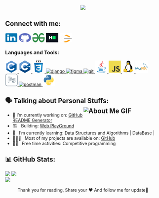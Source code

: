 <p align="center">
<img src="https://readme-typing-svg.herokuapp.com?color=E22FE4&width=380&height=28&lines=Hi👋+I'm+Mirnal+Kishor..;Open-Source+Enthusiast..;Learning+In+Public..;Nice+To+Meet+You+....&center=true"></a></p>



## Connect with me:
<p>
<a href="https://in.linkedin.com/in/mirnalkishor" target="_blank"><img align="center" src="https://github.com/Mirnalkishor/GitHub-Profile-README-Generator/blob/main/icons/linked-in.png" alt="LinkedIn" height="30" width="40" /></a>
<a href="https://github.com/Mirnalkishor" target="_blank"><img align="center" src="https://github.com/Mirnalkishor/GitHub-Profile-README-Generator/blob/main/icons/github.png" alt="GitHub" height="30" width="40" /></a>
<a href="https://www.geeksforgeeks.org/user/anonymous7v1/" target="_blank"><img align="center" src="https://github.com/Mirnalkishor/GitHub-Profile-README-Generator/blob/main/icons/geeks-for-geeks.png" alt="GeeksforGeeks" height="30" width="40" /></a>
<a href="" target="_blank"><img align="center" src="https://github.com/Mirnalkishor/GitHub-Profile-README-Generator/blob/main/icons/hackerrank.png" alt="Hackerrank" height="30" width="40" /></a>
<a href="https://leetcode.com/u/anonymous7v1/" target="_blank"><img align="center" src="https://github.com/Mirnalkishor/GitHub-Profile-README-Generator/blob/main/icons/leet-code.png" height="30" width="40" /></a>
</p>

<h3 align="left">Languages and Tools:</h3>
<p align="left"> <a href="https://www.cprogramming.com/" target="_blank" rel="noreferrer"> <img src="https://raw.githubusercontent.com/devicons/devicon/master/icons/c/c-original.svg" alt="c" width="40" height="40"/> </a> <a href="https://www.w3schools.com/cpp/" target="_blank" rel="noreferrer"> <img src="https://raw.githubusercontent.com/devicons/devicon/master/icons/cplusplus/cplusplus-original.svg" alt="cplusplus" width="40" height="40"/> </a> <a href="https://www.w3schools.com/css/" target="_blank" rel="noreferrer"> <img src="https://raw.githubusercontent.com/devicons/devicon/master/icons/css3/css3-original-wordmark.svg" alt="css3" width="40" height="40"/> </a> <a href="https://www.djangoproject.com/" target="_blank" rel="noreferrer"> <img src="https://cdn.worldvectorlogo.com/logos/django.svg" alt="django" width="40" height="40"/> </a> <a href="https://www.figma.com/" target="_blank" rel="noreferrer"> <img src="https://www.vectorlogo.zone/logos/figma/figma-icon.svg" alt="figma" width="40" height="40"/> </a> <a href="https://git-scm.com/" target="_blank" rel="noreferrer"> <img src="https://www.vectorlogo.zone/logos/git-scm/git-scm-icon.svg" alt="git" width="40" height="40"/> </a> <a href="https://www.java.com" target="_blank" rel="noreferrer"> <img src="https://raw.githubusercontent.com/devicons/devicon/master/icons/java/java-original.svg" alt="java" width="40" height="40"/> </a> <a href="https://developer.mozilla.org/en-US/docs/Web/JavaScript" target="_blank" rel="noreferrer"> <img src="https://raw.githubusercontent.com/devicons/devicon/master/icons/javascript/javascript-original.svg" alt="javascript" width="40" height="40"/> </a> <a href="https://www.linux.org/" target="_blank" rel="noreferrer"> <img src="https://raw.githubusercontent.com/devicons/devicon/master/icons/linux/linux-original.svg" alt="linux" width="40" height="40"/> </a> <a href="https://www.mysql.com/" target="_blank" rel="noreferrer"> <img src="https://raw.githubusercontent.com/devicons/devicon/master/icons/mysql/mysql-original-wordmark.svg" alt="mysql" width="40" height="40"/> </a> <a href="https://www.photoshop.com/en" target="_blank" rel="noreferrer"> <img src="https://raw.githubusercontent.com/devicons/devicon/master/icons/photoshop/photoshop-line.svg" alt="photoshop" width="40" height="40"/> </a> <a href="https://postman.com" target="_blank" rel="noreferrer"> <img src="https://www.vectorlogo.zone/logos/getpostman/getpostman-icon.svg" alt="postman" width="40" height="40"/> </a> <a href="https://www.python.org" target="_blank" rel="noreferrer"> <img src="https://raw.githubusercontent.com/devicons/devicon/master/icons/python/python-original.svg" alt="python" width="40" height="40"/> </a> </p>

## 🗣 Talking about Personal Stuffs:  <img align=right src="https://github.com/7oSkaaa/7oSkaaa/blob/main/Images/about_me.gif?raw=true" alt="About Me GIF" width="250px"><br/>
- 🔭 I’m currently working on: [GitHub README Generator](https://github.com/Mirnalkishor/GitHub-Profile-README-Generator)
- 🏗 &nbsp; Building: [Web PlayGround](https://github.com/Mirnalkishor/WebPlayground)
- 🚀 &nbsp; I’m currently learning: Data Structures and Algorithms | DataBase |
- 👨🏻‍💻 &nbsp; Most of my projects are available on: [GitHub](https://github.com/Mirnalkishor)
- 👨‍💻 &nbsp; Free time activities: Competitive programming

## 📊 GitHub Stats:
![](https://github-readme-stats.vercel.app/api/top-langs/?username=MirnalKishor&border=false&include_all_commits=true&count_private=true&layout=compact)
![](https://github-readme-stats.vercel.app/api?username=MirnalKishor&_border=false&include_all_commits=true&count_private=true)<br/>
![](https://github-readme-streak-stats.herokuapp.com/?user=MirnalKishor&hide_border=false)

<p align=center>
Thank you for reading, Share your ❤️ And follow me for update🌟</p>
